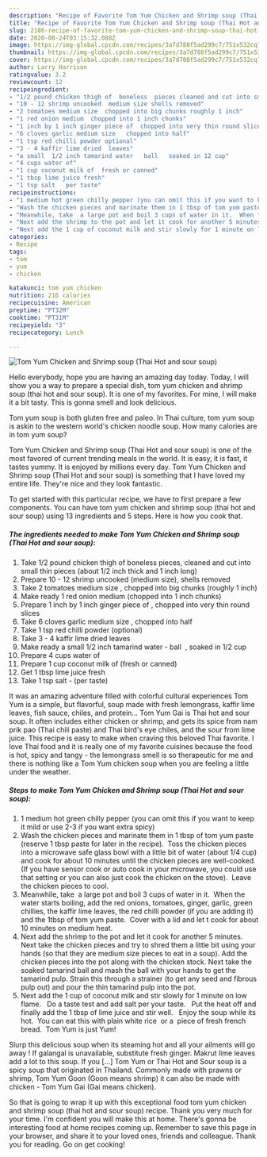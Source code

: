 ```yaml
---
description: "Recipe of Favorite Tom Yum Chicken and Shrimp soup (Thai Hot and sour soup)"
title: "Recipe of Favorite Tom Yum Chicken and Shrimp soup (Thai Hot and sour soup)"
slug: 2186-recipe-of-favorite-tom-yum-chicken-and-shrimp-soup-thai-hot-and-sour-soup
date: 2020-08-24T03:15:32.088Z
image: https://img-global.cpcdn.com/recipes/3a7d788f5ad299c7/751x532cq70/tom-yum-chicken-and-shrimp-soup-thai-hot-and-sour-soup-recipe-main-photo.jpg
thumbnail: https://img-global.cpcdn.com/recipes/3a7d788f5ad299c7/751x532cq70/tom-yum-chicken-and-shrimp-soup-thai-hot-and-sour-soup-recipe-main-photo.jpg
cover: https://img-global.cpcdn.com/recipes/3a7d788f5ad299c7/751x532cq70/tom-yum-chicken-and-shrimp-soup-thai-hot-and-sour-soup-recipe-main-photo.jpg
author: Larry Harrison
ratingvalue: 3.2
reviewcount: 12
recipeingredient:
- "1/2 pound chicken thigh of  boneless  pieces cleaned and cut into small thin pieces about 12 inch thick and 1 inch long"
- "10 - 12 shrimp uncooked  medium size shells removed"
- "2 tomatoes medium size  chopped into big chunks roughly 1 inch"
- "1 red onion medium  chopped into 1 inch chunks"
- "1 inch by 1 inch ginger piece of  chopped into very thin round slices"
- "6 cloves garlic medium size   chopped into half"
- "1 tsp red chilli powder optional"
- "3 - 4 kaffir lime dried  leaves"
- "a small  1/2 inch tamarind water   ball   soaked in 12 cup"
- "4 cups water of"
- "1 cup coconut milk of  fresh or canned"
- "1 tbsp lime juice fresh"
- "1 tsp salt   per taste"
recipeinstructions:
- "1 medium hot green chilly pepper (you can omit this if you want to keep it mild or use 2-3 if you want extra spicy)"
- "Wash the chicken pieces and marinate them in 1 tbsp of tom yum paste (reserve 1 tbsp paste for later in the recipe).  Toss the chicken pieces into a microwave safe glass bowl with a little bit of water (about 1/4 cup) and cook for about 10 minutes until the chicken pieces are well-cooked.(If you have sensor cook or auto cook in your microwave, you could use that setting or you can also just cook the chicken on the stove).  Leave the chicken pieces to cool."
- "Meanwhile, take  a large pot and boil 3 cups of water in it.  When the water starts boiling, add the red onions, tomatoes, ginger, garlic, green chillies, the kaffir lime leaves, the red chilli powder (if you are adding it) and the 1tbsp of tom yum paste.  Cover with a lid and let t cook for about 10 minutes on medium heat."
- "Next add the shrimp to the pot and let it cook for another 5 minutes.   Next take the chicken pieces and try to shred them a little bit using your hands (so that they are medium size pieces to eat in a soup). Add the chicken pieces into the pot along with the chicken stock. Next take the soaked tamarind ball and mash the ball with your hands to get the tamarind pulp. Strain this through a strainer (to get any seed and fibrous pulp out) and pour the thin tamarind pulp into the pot."
- "Next add the 1 cup of coconut milk and stir slowly for 1 minute on low flame.   Do a taste test and add salt per your taste.   Put the heat off and finally add the 1 tbsp of lime juice and stir well.   Enjoy the soup while its hot.  You can eat this with plain white rice  or a  piece of fresh french bread.  Tom Yum is just Yum!"
categories:
- Recipe
tags:
- tom
- yum
- chicken

katakunci: tom yum chicken 
nutrition: 216 calories
recipecuisine: American
preptime: "PT32M"
cooktime: "PT31M"
recipeyield: "3"
recipecategory: Lunch

---
```



![Tom Yum Chicken and Shrimp soup (Thai Hot and sour soup)](https://img-global.cpcdn.com/recipes/3a7d788f5ad299c7/751x532cq70/tom-yum-chicken-and-shrimp-soup-thai-hot-and-sour-soup-recipe-main-photo.jpg)

Hello everybody, hope you are having an amazing day today. Today, I will show you a way to prepare a special dish, tom yum chicken and shrimp soup (thai hot and sour soup). It is one of my favorites. For mine, I will make it a bit tasty. This is gonna smell and look delicious.

Tom yum soup is both gluten free and paleo. In Thai culture, tom yum soup is askin to the western world&#39;s chicken noodle soup. How many calories are in tom yum soup?

Tom Yum Chicken and Shrimp soup (Thai Hot and sour soup) is one of the most favored of current trending meals in the world. It is easy, it is fast, it tastes yummy. It is enjoyed by millions every day. Tom Yum Chicken and Shrimp soup (Thai Hot and sour soup) is something that I have loved my entire life. They're nice and they look fantastic.


To get started with this particular recipe, we have to first prepare a few components. You can have tom yum chicken and shrimp soup (thai hot and sour soup) using 13 ingredients and 5 steps. Here is how you cook that.

<!--inarticleads1-->

##### The ingredients needed to make Tom Yum Chicken and Shrimp soup (Thai Hot and sour soup):

1. Take 1/2 pound chicken thigh of  boneless  pieces, cleaned and cut into small thin pieces (about 1/2 inch thick and 1 inch long)
1. Prepare 10 - 12 shrimp uncooked  (medium size), shells removed
1. Take 2 tomatoes medium size , chopped into big chunks (roughly 1 inch)
1. Make ready 1 red onion medium  (chopped into 1 inch chunks)
1. Prepare 1 inch by 1 inch ginger piece of , chopped into very thin round slices
1. Take 6 cloves garlic medium size  , chopped into half
1. Take 1 tsp red chilli powder (optional)
1. Take 3 - 4 kaffir lime dried  leaves
1. Make ready a small  1/2 inch tamarind water -  ball  , soaked in 1/2 cup
1. Prepare 4 cups water of
1. Prepare 1 cup coconut milk of  (fresh or canned)
1. Get 1 tbsp lime juice fresh
1. Take 1 tsp salt -  (per taste)


It was an amazing adventure filled with colorful cultural experiences Tom Yum is a simple, but flavorful, soup made with fresh lemongrass, kaffir lime leaves, fish sauce, chiles, and protein… Tom Yum Gai is Thai hot and sour soup. It often includes either chicken or shrimp, and gets its spice from nam prik pao (Thai chili paste) and Thai bird&#39;s eye chiles, and the sour from lime juice. This recipe is easy to make when craving this beloved Thai favorite. I love Thai food and it is really one of my favorite cuisines because the food is hot, spicy and tangy - the lemongrass smell is so therapeutic for me and there is nothing like a Tom Yum chicken soup when you are feeling a little under the weather. 

<!--inarticleads2-->

##### Steps to make Tom Yum Chicken and Shrimp soup (Thai Hot and sour soup):

1. 1 medium hot green chilly pepper (you can omit this if you want to keep it mild or use 2-3 if you want extra spicy)
1. Wash the chicken pieces and marinate them in 1 tbsp of tom yum paste (reserve 1 tbsp paste for later in the recipe).  Toss the chicken pieces into a microwave safe glass bowl with a little bit of water (about 1/4 cup) and cook for about 10 minutes until the chicken pieces are well-cooked.(If you have sensor cook or auto cook in your microwave, you could use that setting or you can also just cook the chicken on the stove).  Leave the chicken pieces to cool.
1. Meanwhile, take  a large pot and boil 3 cups of water in it.  When the water starts boiling, add the red onions, tomatoes, ginger, garlic, green chillies, the kaffir lime leaves, the red chilli powder (if you are adding it) and the 1tbsp of tom yum paste.  Cover with a lid and let t cook for about 10 minutes on medium heat.
1. Next add the shrimp to the pot and let it cook for another 5 minutes.   Next take the chicken pieces and try to shred them a little bit using your hands (so that they are medium size pieces to eat in a soup). Add the chicken pieces into the pot along with the chicken stock. Next take the soaked tamarind ball and mash the ball with your hands to get the tamarind pulp. Strain this through a strainer (to get any seed and fibrous pulp out) and pour the thin tamarind pulp into the pot.
1. Next add the 1 cup of coconut milk and stir slowly for 1 minute on low flame.   Do a taste test and add salt per your taste.   Put the heat off and finally add the 1 tbsp of lime juice and stir well.   Enjoy the soup while its hot.  You can eat this with plain white rice  or a  piece of fresh french bread.  Tom Yum is just Yum!


Slurp this delicious soup when its steaming hot and all your ailments will go away ! If galangal is unavailable, substitute fresh ginger. Makrut lime leaves add a lot to this soup. If you […] Tom Yum or Thai Hot and Sour soup is a spicy soup that originated in Thailand. Commonly made with prawns or shrimp, Tom Yum Goon (Goon means shrimp) it can also be made with chicken - Tom Yum Gai (Gai means chicken). 

So that is going to wrap it up with this exceptional food tom yum chicken and shrimp soup (thai hot and sour soup) recipe. Thank you very much for your time. I'm confident you will make this at home. There's gonna be interesting food at home recipes coming up. Remember to save this page in your browser, and share it to your loved ones, friends and colleague. Thank you for reading. Go on get cooking!
